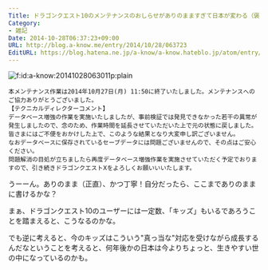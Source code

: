 ```yaml
---
Title: ドラゴンクエスト10のメンテナンスのおしらせがありのまますぎて日本が変わる（褒めてる）
Category:
- 雑記
Date: 2014-10-28T06:37:23+09:00
URL: http://blog.a-know.me/entry/2014/10/28/063723
EditURL: https://blog.hatena.ne.jp/a-know/a-know.hateblo.jp/atom/entry/8454420450070847805
---
```


<p><span itemscope itemtype="https://schema.org/Photograph"><img src="//cdn-ak.f.st-hatena.com/images/fotolife/a/a-know/20141028/20141028063011.png" alt="f:id:a-know:20141028063011p:plain" title="f:id:a-know:20141028063011p:plain" class="hatena-fotolife" itemprop="image"></span></p>


```
本メンテナンス作業は2014年10月27日(月) 11:50に終了いたしました。メンテナンスへのご協力ありがとうございました。
【テクニカルディレクターコメント】
データベース増強の作業を実施いたしましたが、事前検証では発見できなかった若干の異常が発生しましたので、念のため、作業時間を延長させていただいた上で元の状態に戻しました。
皆さまにはご不便をおかけした上で、このような結果となり大変申し訳ございません。
なおデータベースに保存されているセーブデータには問題ございませんので、その点はご安心ください。
問題解消の目処が立ちましたら再度データベース増強作業を実施させていただく予定でおりますので、引き続きドラゴンクエストⅩをよろしくお願いいいたします。 
```


うーーん。ありのまま（正直）、かつ丁寧！自分だったら、ここまでありのままに書けるかな？

まぁ、ドラゴンクエスト10のユーザーには一定数、「キッズ」もいるであろうことを踏まえると、こうなるのかな。

でも逆に考えると、今のキッズはこういう"真っ当な"対応を受けながら成長するんだなということを考えると、何年後かの日本は今よりちょっと、生きやすい世の中になっているのかも。
